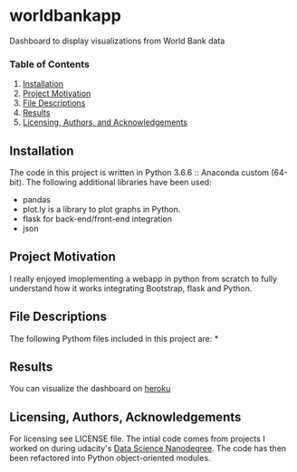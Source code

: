 # worldbankapp
Dashboard to display visualizations from World Bank data

### Table of Contents

1. [Installation](#installation)
2. [Project Motivation](#motivation)
3. [File Descriptions](#files)
4. [Results](#results)
5. [Licensing, Authors, and Acknowledgements](#licensing)

## Installation <a name="installation"></a>
The code in this project is written in Python 3.6.6 :: Anaconda custom (64-bit).
The following additional libraries have been used:
* pandas
* plot.ly is a library to plot graphs in Python.
* flask for back-end/front-end integration
* json




## Project Motivation<a name="motivation"></a>
I really enjoyed imoplementing a webapp in python from scratch to fully understand how it works integrating Bootstrap, flask and Python.


## File Descriptions <a name="files"></a>
The following Pythom files included in this project are:
*

## Results <a name="results"></a>
You can visualize the dashboard on [heroku]()


## Licensing, Authors, Acknowledgements<a name="licensing"></a>
For licensing see LICENSE file.
The intial code comes from projects I worked on during udacity's [Data Science Nanodegree](https://www.udacity.com/course/data-scientist-nanodegree--nd025). The code has then been refactored into Python object-oriented modules.

